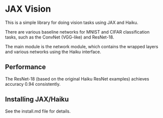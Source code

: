 # JAX Vision
This is a simple library for doing vision tasks using JAX and Haiku.

There are various baseline networks for MNIST and CIFAR classification tasks, such as the ConvNet (VGG-like) and ResNet-18.

The main module is the network module, which contains the wrapped layers and various networks using the Haiku interface.

## Performance
The ResNet-18 (based on the original Haiku ResNet examples) achieves accuracy 0.94 consistently.

## Installing JAX/Haiku 
See the install.md file for details.
